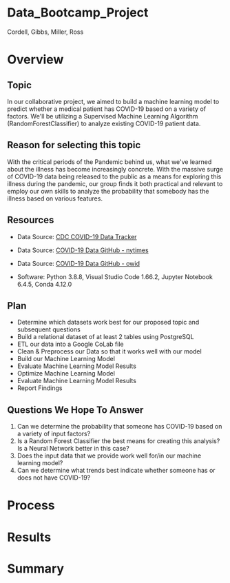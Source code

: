 # Data_Bootcamp_Project
Cordell, Gibbs, Miller, Ross


# Overview

## Topic
In our collaborative project, we aimed to build a machine learning model to predict whether a medical patient has COVID-19 based on a variety of factors. We'll be utilizing a Supervised Machine Learning Algorithm (RandomForestClassifier) to analyze existing COVID-19 patient data.

## Reason for selecting this topic
With the critical periods of the Pandemic behind us, what we've learned about the illness has become increasingly concrete. With the massive surge of COVID-19 data being released to the public as a means for exploring this illness during the pandemic, our group finds it both practical and relevant to employ our own skills to analyze the probability that somebody has the illness based on various features.

## Resources
- Data Source: [CDC COVID-19 Data Tracker](https://covid.cdc.gov/covid-data-tracker/?CDC_AA_refVal=https%3A%2F%2Fwww.cdc.gov%2Fcoronavirus%2F2019-ncov%2Fcases-updates%2Fcases-in-us.html#cases_casesper100klast7days)
- Data Source: [COVID-19 Data GitHub - nytimes](https://github.com/nytimes/covid-19-data)
- Data Source: [COVID-19 Data GitHub - owid](https://github.com/owid/covid-19-data/tree/master/public/data)

- Software: Python 3.8.8, Visual Studio Code 1.66.2, Jupyter Notebook 6.4.5, Conda 4.12.0

## Plan
- Determine which datasets work best for our proposed topic and subsequent questions
- Build a relational dataset of at least 2 tables using PostgreSQL
- ETL our data into a Google CoLab file
- Clean & Preprocess our Data so that it works well with our model
- Build our Machine Learning Model
- Evaluate Machine Learning Model Results
- Optimize Machine Learning Model
- Evaluate Machine Learning Model Results
- Report Findings

## Questions We Hope To Answer
1) Can we determine the probability that someone has COVID-19 based on a variety of input factors?
2) Is a Random Forest Classifier the best means for creating this analysis? Is a Neural Network better in this case?
3) Does the input data that we provide work well for/in our machine learning model?
4) Can we determine what trends best indicate whether someone has or does not have COVID-19?


# Process

# Results

# Summary
